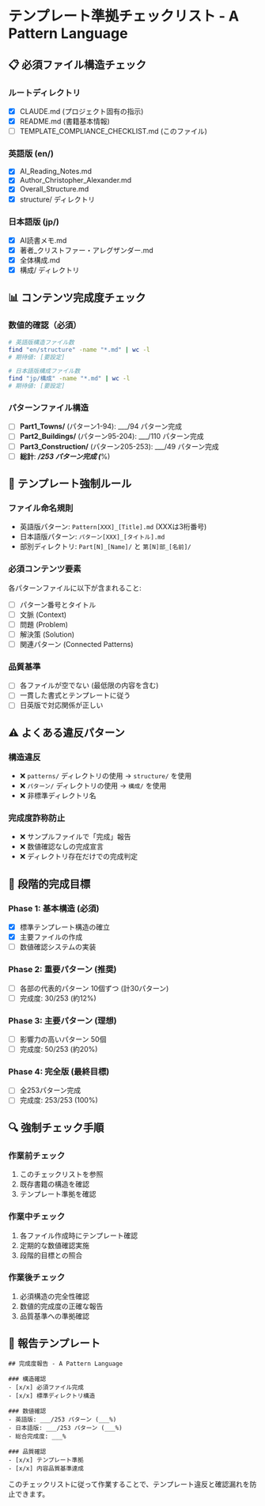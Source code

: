 # テンプレート準拠チェックリスト - A Pattern Language

## 📋 必須ファイル構造チェック

### ルートディレクトリ
- [x] CLAUDE.md (プロジェクト固有の指示)
- [x] README.md (書籍基本情報)
- [ ] TEMPLATE_COMPLIANCE_CHECKLIST.md (このファイル)

### 英語版 (en/)
- [x] AI_Reading_Notes.md
- [x] Author_Christopher_Alexander.md  
- [x] Overall_Structure.md
- [x] structure/ ディレクトリ

### 日本語版 (jp/)
- [x] AI読書メモ.md
- [x] 著者_クリストファー・アレグザンダー.md
- [x] 全体構成.md
- [x] 構成/ ディレクトリ

## 📊 コンテンツ完成度チェック

### 数値的確認（必須）
```bash
# 英語版構造ファイル数
find "en/structure" -name "*.md" | wc -l
# 期待値: [要設定]

# 日本語版構成ファイル数  
find "jp/構成" -name "*.md" | wc -l
# 期待値: [要設定]
```

### パターンファイル構造
- [ ] **Part1_Towns/** (パターン1-94): ___/94 パターン完成
- [ ] **Part2_Buildings/** (パターン95-204): ___/110 パターン完成  
- [ ] **Part3_Construction/** (パターン205-253): ___/49 パターン完成
- [ ] **総計**: ___/253 パターン完成 (___%)

## 🔧 テンプレート強制ルール

### ファイル命名規則
- 英語版パターン: `Pattern[XXX]_[Title].md` (XXXは3桁番号)
- 日本語版パターン: `パターン[XXX]_[タイトル].md`
- 部別ディレクトリ: `Part[N]_[Name]/` と `第[N]部_[名前]/`

### 必須コンテンツ要素  
各パターンファイルに以下が含まれること:
- [ ] パターン番号とタイトル
- [ ] 文脈 (Context)
- [ ] 問題 (Problem)  
- [ ] 解決策 (Solution)
- [ ] 関連パターン (Connected Patterns)

### 品質基準
- [ ] 各ファイルが空でない (最低限の内容を含む)
- [ ] 一貫した書式とテンプレートに従う
- [ ] 日英版で対応関係が正しい

## ⚠️ よくある違反パターン

### 構造違反
- ❌ `patterns/` ディレクトリの使用 → `structure/` を使用
- ❌ `パターン/` ディレクトリの使用 → `構成/` を使用
- ❌ 非標準ディレクトリ名

### 完成度詐称防止
- ❌ サンプルファイルで「完成」報告
- ❌ 数値確認なしの完成宣言
- ❌ ディレクトリ存在だけでの完成判定

## 🎯 段階的完成目標

### Phase 1: 基本構造 (必須)
- [x] 標準テンプレート構造の確立
- [x] 主要ファイルの作成
- [ ] 数値確認システムの実装

### Phase 2: 重要パターン (推奨)
- [ ] 各部の代表的パターン 10個ずつ (計30パターン)
- [ ] 完成度: 30/253 (約12%)

### Phase 3: 主要パターン (理想)
- [ ] 影響力の高いパターン 50個
- [ ] 完成度: 50/253 (約20%)

### Phase 4: 完全版 (最終目標)
- [ ] 全253パターン完成
- [ ] 完成度: 253/253 (100%)

## 🔍 強制チェック手順

### 作業前チェック
1. このチェックリストを参照
2. 既存書籍の構造を確認
3. テンプレート準拠を確認

### 作業中チェック
1. 各ファイル作成時にテンプレート確認
2. 定期的な数値確認実施
3. 段階的目標との照合

### 作業後チェック  
1. 必須構造の完全性確認
2. 数値的完成度の正確な報告
3. 品質基準への準拠確認

## 📝 報告テンプレート

```
## 完成度報告 - A Pattern Language

### 構造確認
- [x/x] 必須ファイル完成
- [x/x] 標準ディレクトリ構造

### 数値確認
- 英語版: ___/253 パターン (___%)
- 日本語版: ___/253 パターン (___%)
- 総合完成度: ___% 

### 品質確認  
- [x/x] テンプレート準拠
- [x/x] 内容品質基準達成
```

このチェックリストに従って作業することで、テンプレート違反と確認漏れを防止できます。